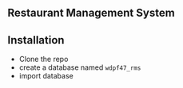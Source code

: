 ## Restaurant Management System


## Installation

- Clone the repo
- create a database named `wdpf47_rms`
- import database